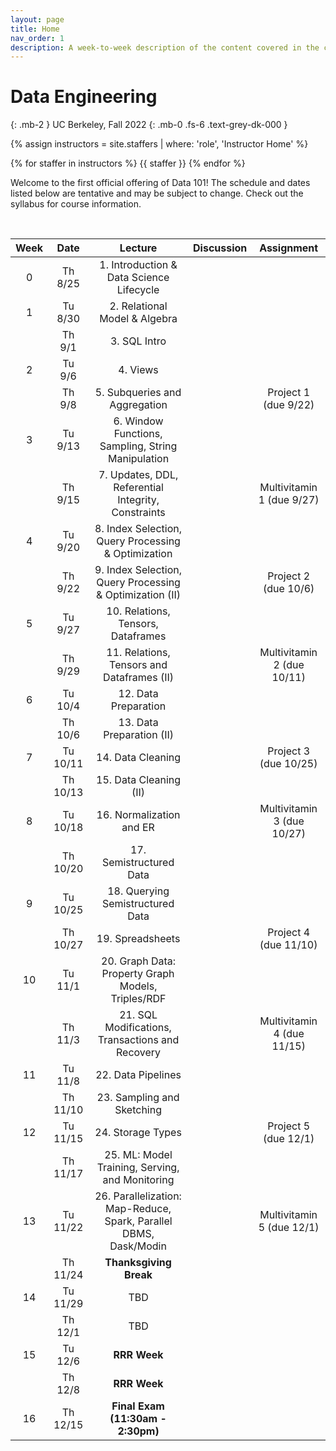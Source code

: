 ```yaml
---
layout: page
title: Home
nav_order: 1
description: A week-to-week description of the content covered in the course.
---
```


<link rel="stylesheet" href="css/index.css">

# Data Engineering
{: .mb-2 }
UC Berkeley, Fall 2022
{: .mb-0 .fs-6 .text-grey-dk-000 }

<div>

{% assign instructors = site.staffers | where: 'role', 'Instructor Home' %}
<div class="role">
  {% for staffer in instructors %}
  {{ staffer }}
  {% endfor %}

</div>

Welcome to the first official offering of Data 101! The schedule and dates listed below are tentative and may be subject to change. Check out the syllabus for course information.

</div>

<br>

| Week | Date | Lecture | Discussion | Assignment |
| :--: | :--: | :--: | :--: | :--: |
| 0 | Th 8/25 | 1. Introduction & Data Science Lifecycle | | |
| 1 | Tu 8/30 | 2. Relational Model & Algebra | | |
|  | Th 9/1 | 3. SQL Intro | | |
| 2 | Tu 9/6 | 4. Views | | |
|  | Th 9/8 | 5.  Subqueries and Aggregation | | Project 1 (due 9/22) |
| 3 | Tu 9/13 | 6. Window Functions, Sampling, String Manipulation | | |
|  | Th 9/15 | 7. Updates, DDL, Referential Integrity, Constraints | | Multivitamin 1 (due 9/27)|
| 4 | Tu 9/20 | 8. Index Selection, Query Processing & Optimization | | |
|  | Th 9/22 | 9. Index Selection, Query Processing & Optimization (II) | | Project 2 (due 10/6) |
| 5 | Tu 9/27 | 10. Relations, Tensors, Dataframes | | |
|  | Th 9/29 | 11. Relations, Tensors and Dataframes (II) | | Multivitamin 2 (due 10/11) |
| 6 | Tu 10/4 | 12. Data Preparation | | |
|  | Th 10/6 | 13. Data Preparation (II) | |
| 7 | Tu 10/11 | 14. Data Cleaning | | Project 3 (due 10/25) |
|  | Th 10/13 |  15. Data Cleaning (II) | | |
| 8 | Tu 10/18 | 16. Normalization and ER | | Multivitamin 3 (due 10/27) |
|  | Th 10/20 | 17. Semistructured Data | | |
| 9 | Tu 10/25 | 18. Querying Semistructured Data | | |
|  | Th 10/27 | 19. Spreadsheets | | Project 4 (due 11/10) |
| 10 | Tu 11/1 | 20. Graph Data: Property Graph Models, Triples/RDF | |
|  | Th 11/3 | 21. SQL Modifications, Transactions and Recovery | | Multivitamin 4 (due 11/15) |
| 11 | Tu 11/8 | 22. Data Pipelines | | |
|  | Th 11/10 | 23. Sampling and Sketching | | |
| 12 | Tu 11/15 | 24. Storage Types | | Project 5 (due 12/1) |
|  | Th 11/17 | 25. ML: Model Training, Serving, and Monitoring | | |
| 13 | Tu 11/22 | 26. Parallelization: Map-Reduce, Spark, Parallel DBMS, Dask/Modin | | Multivitamin 5 (due 12/1) |
|  | Th 11/24 | **Thanksgiving Break** | | |
| 14 | Tu 11/29 | TBD | | |
|  | Th 12/1 | TBD | | |
| 15 | Tu 12/6 | **RRR Week** | | |
|  | Th 12/8 | **RRR Week** | | |
| 16 | Th 12/15 | **Final Exam (11:30am - 2:30pm)** | | |
